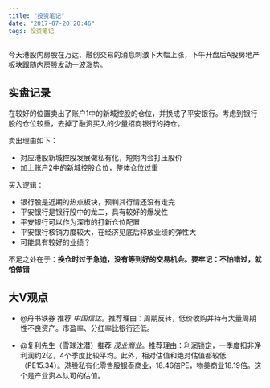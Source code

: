 ```yaml
---
title: "投资笔记"
date: "2017-07-20 20:46"
tags: 投资笔记
---
```


今天港股内房股在万达、融创交易的消息刺激下大幅上涨，下午开盘后A股房地产板块跟随内房股发动一波涨势。

## 实盘记录

在较好的位置卖出了账户1中的新城控股的仓位，并换成了平安银行。考虑到银行股的仓位较重，去掉了融资买入的少量招商银行的持仓。

卖出理由如下：

- 对应港股新城控股发展做私有化，短期内会打压股价
- 加上账户2中的新城控股仓位，整体仓位过重

买入逻辑：

- 银行股是近期的热点板块，预判其行情还没有走完
- 平安银行是银行股中的龙二，具有较好的爆发性
- 平安银行可以作为深市的打新仓位配置
- 平安银行核销力度较大，在经济见底后释放业绩的弹性大
- 可能具有较好的业绩？

不足之处在于：**换仓时过于急迫，没有等到好的交易机会。要牢记：不怕错过，就怕做错**

## 大V观点

- @丹书铁券 推荐 $中国信达$。推荐理由：周期反转，低价收购并持有大量周期性不良资产。市盈率、分红率比银行还低。

- @复利先生（雪球沈潜）推荐 $茂业商业$。推荐理由：利润锁定，一季度扣非净利润约2亿，4个季度比较平均。此外，相对估值和绝对估值都较低（PE15.34）。港股私有化零售股银泰商业，18.46倍PE，物美商业18.19倍。这个是产业资本认可的估值。
